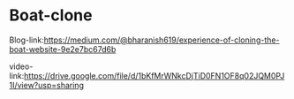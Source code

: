 # Boat-clone

Blog-link:https://medium.com/@bharanish619/experience-of-cloning-the-boat-website-9e2e7bc67d6b

video-link:https://drive.google.com/file/d/1bKfMrWNkcDjTiD0FN1OF8q02JQM0PJ1I/view?usp=sharing
